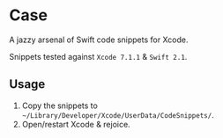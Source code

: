 # Case
A jazzy arsenal of Swift code snippets for Xcode.

Snippets tested against `Xcode 7.1.1` & `Swift 2.1`.

## Usage

1. Copy the snippets to `~/Library/Developer/Xcode/UserData/CodeSnippets/`.
2. Open/restart Xcode & rejoice.
